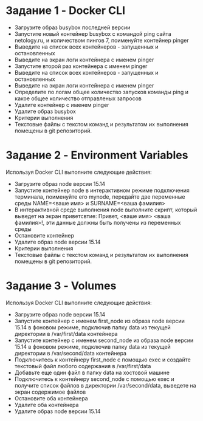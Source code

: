 # Задание 1 - Docker CLI
- Загрузите образ busybox последней версии
- Запустите новый контейнер busybox с командой ping сайта netology.ru, и количеством пингов 7, поименуйте контейнер pinger
- Выведите на список всех контейнеров - запущенных и остановленных
- Выведите на экран логи контейнера с именем pinger
- Запустите второй раз контейнера с именем pinger
- Выведите на список всех контейнеров - запущенных и остановленных
- Выведите на экран логи контейнера с именем pinger
- Определите по логам общее количество запусков команды ping и какое общее количество отправленых запросов
- Удалите контейнер с именем pinger
- Удалите образ busybox
- Критерии выполнения
- Текстовые файлы с текстом команд и результатом их выполнения помещены в git репозиторий.

# Задание 2 - Environment Variables
Используя Docker CLI выполните следующие действия:

- Загрузите образ node версии 15.14
- Запустите контейнер node в интерактивном режиме подключения терминала, поименуйте его mynode, передайте две переменные среды NAME=<ваше имя> и SURNAME=<ваша фамилия>
- В интерактивной среде выполнения node выполните скрипт, который выведет на экран приветсвтие: Привет, <ваше имя> <ваша фамилия>!, эти данные должны быть получены из переменных среды
- Остановите контейнер
- Удалите образ node версии 15.14
- Критерии выполнения
- Текстовые файлы с текстом команд и результатом их выполнения помещены в git репозиторий.

# Задание 3 - Volumes
Используя Docker CLI выполните следующие действия:

- Загрузите образ node версии 15.14
- Запустите контейнер с именем first_node из образа node версии 15.14 в фоновом режиме, подключив папку data из текущей директории в /var/first/data контейнера
- Запустите контейнер с именем second_node из образа node версии 15.14 в фоновом режиме, подключив папку data из текущей директории в /var/second/data контейнера
- Подключитесь к контейнеру first_node с помощью exec и создайте текстовый файл любого содержания в /var/first/data
- Добавьте еще один файл в папку data на хостовой машине
- Подключитесь к контейнеру second_node с помощью exec и получите список файлов в директории /var/second/data, выведете на экран содержимое файлов
- Остановите оба контейнера
- Удалите оба контейнера
- Удалите образ node версии 15.14
